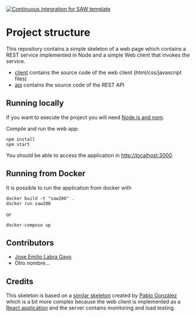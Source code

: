 [![Continuous integration for SAW template](https://github.com/sawmti/saw20_0/actions/workflows/ci.yml/badge.svg)](https://github.com/sawmti/saw20_0/actions/workflows/ci.yml)

# Project structure

This repository contains a simple skeleton of a web page which contains a REST service implemented in Node and a simple Web client that invokes the service. 

- [client](https://github.com/sawmti/saw20_0/tree/main/client) contains the source code of the web client (html/css/javascript files)
- [api](https://github.com/sawmti/saw20_0/tree/main/api) contains the source code of the REST API
## Running locally

If you want to execute the project you will need 
[Node.js and npm](https://www.npmjs.com/get-npm). 

Compile and run the web app:

```
npm install
npm start
```

You should be able to access the application in [http://localhost:3000](http://localhost:3000).

## Running from Docker

It is possible to run the application from docker with

```
docker build -t "saw200" .
docker run saw200
```

or 

```
docker-compose up
```

## Contributors

- [Jose Emilio Labra Gayo](http://labra.weso.es)
- Otro nombre...

## Credits

This skeleton is based on a [similar skeleton](https://github.com/Arquisoft/radarin_0) created by [Pablo González](https://github.com/pglez82) which is a bit more complex because the web client is implemented as a [React application](https://reactjs.org/) and the server contains monitoring and load testing.
